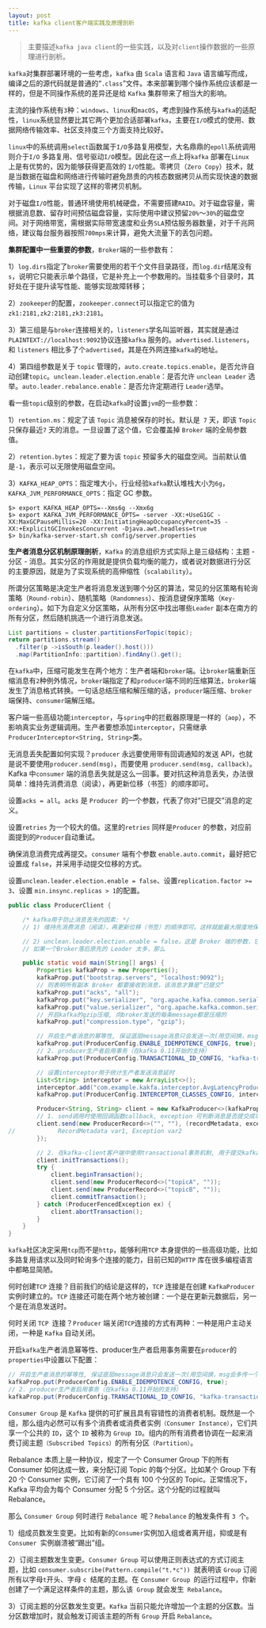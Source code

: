 ```yaml
---
layout: post
title: kafka client客户端实践及原理剖析
---
```


> 主要描述`kafka java client`的一些实践，以及对`client`操作数据的一些原理进行剖析。

`kafka`对集群部署环境的一些考虑，`kafka` 由 `Scala` 语言和 `Java` 语言编写而成，编译之后的源代码就是普通的“`.class`”文件。本来部署到哪个操作系统应该都是一样的，但是不同操作系统的差异还是给 `Kafka` 集群带来了相当大的影响。

主流的操作系统有`3`种：`windows`、`linux`和`macOS`，考虑到操作系统与`kafka`的适配性，`linux`系统显然要比其它两个更加合适部署`kafka`，主要在`I/O`模式的使用、数据网络传输效率、社区支持度三个方面支持比较好。

`linux`中的系统调用`select`函数属于`I/O`多路复用模型，大名鼎鼎的`epoll`系统调用则介于`I/O` 多路复用、信号驱动`I/O`模型。因此在这一点上将`kafka` 部署在`Linux` 上是有优势的，因为能够获得更高效的 `I/O`性能。零拷贝（`Zero Copy`）技术，就是当数据在磁盘和网络进行传输时避免昂贵的内核态数据拷贝从而实现快速的数据传输，`Linux` 平台实现了这样的零拷贝机制。
<!-- more -->

对于磁盘`I/O`性能，普通环境使用机械硬盘，不需要搭建`RAID`。对于磁盘容量，需根据消息数、留存时间预估磁盘容量，实际使用中建议预留`20%`～`30%`的磁盘空间。对于网络带宽，需根据实际带宽速度和业务`SLA`预估服务器数量，对于千兆网络，建议每台服务器按照`700mps`来计算，避免大流量下的丢包问题。

**集群配置中一些重要的参数**，`Broker`端的一些参数有：

1）`log.dirs`指定了`broker`需要使用的若干个文件目录路径，而`log.dir`结尾没有`s`，说明它只能表示单个路径，它是补充上一个参数用的。当挂载多个目录时，其好处在于提升读写性能、能够实现故障转移；

2）`zookeeper`的配置，`zookeeper.connect`可以指定它的值为`zk1:2181,zk2:2181,zk3:2181`。

3）第三组是与`broker`连接相关的，`listeners`学名叫监听器，其实就是通过`PLAINTEXT://localhost:9092`协议连接`kafka` 服务的。`advertised.listeners`，和 `listeners` 相比多了个`advertised`，其是在外网连接`kafka`的地址。

4）第四组参数是关于 `topic` 管理的，`auto.create.topics.enable`，是否允许自动创建`topic`。`unclean.leader.election.enable`：是否允许 `unclean Leader` 选举。`auto.leader.rebalance.enable`：是否允许定期进行 `Leader`选举。

看一些`topic`级别的参数，在启动`kafka`时设置`jvm`的一些参数：

1）`retention.ms`：规定了该 `Topic` 消息被保存的时长。默认是` 7` 天，即该 `Topic` 只保存最近`7` 天的消息。一旦设置了这个值，它会覆盖掉 `Broker` 端的全局参数值。

2）`retention.bytes`：规定了要为该 `topic` 预留多大的磁盘空间。当前默认值是`-1`，表示可以无限使用磁盘空间。

3）`KAFKA_HEAP_OPTS`：指定堆大小，行业经验`kafka`默认堆栈大小为`6g`，`KAFKA_JVM_PERFORMANCE_OPTS`：指定 GC 参数。

```shell
$> export KAFKA_HEAP_OPTS=--Xms6g --Xmx6g
$> export KAFKA_JVM_PERFORMANCE_OPTS= -server -XX:+UseG1GC -XX:MaxGCPauseMillis=20 -XX:InitiatingHeapOccupancyPercent=35 -XX:+ExplicitGCInvokesConcurrent -Djava.awt.headless=true
$> bin/kafka-server-start.sh config/server.properties
```

**生产者消息分区机制原理剖析**，`Kafka` 的消息组织方式实际上是三级结构：主题 - 分区 - 消息。其实分区的作用就是提供负载均衡的能力，或者说对数据进行分区的主要原因，就是为了实现系统的高伸缩性（`scalability`）。

所谓分区策略是决定生产者将消息发送到哪个分区的算法，常见的分区策略有轮询策略（`Round-robin`）、随机策略（`Randomness`）、按消息键保序策略（`Key-ordering`）。如下为自定义分区策略，从所有分区中找出哪些`Leader` 副本在南方的所有分区，然后随机挑选一个进行消息发送。

```java
List partitions = cluster.partitionsForTopic(topic);
return partitions.stream()
  .filter(p ->isSouth(p.leader().host()))
  .map(PartitionInfo::partition).findAny().get();
```

在`kafka`中，压缩可能发生在两个地方：生产者端和`broker`端。让`broker`端重新压缩消息有`2`种例外情况，`broker`端指定了和`producer`端不同的压缩算法，`broker`端发生了消息格式转换。一句话总结压缩和解压缩的话，`producer`端压缩、`broker`端保持、`consumer`端解压缩。

客户端一些高级功能`interceptor`，与`spring`中的拦截器原理是一样的（`aop`），不影响真实业务逻辑调用。生产者要想添加`interceptor`，只需继承`ProducerInterceptor<String, String>`类。

无消息丢失配置如何实现？`producer` 永远要使用带有回调通知的发送 API，也就是说不要使用`producer.send(msg)`，而要使用 `producer.send(msg, callback)`。Kafka 中`consumer` 端的消息丢失就是这么一回事。要对抗这种消息丢失，办法很简单：维持先消费消息（阅读），再更新位移（书签）的顺序即可。

设置`acks = all`。`acks` 是 `Producer `的一个参数，代表了你对“已提交”消息的定义。

设置`retries` 为一个较大的值。这里的`retries` 同样是`Producer` 的参数，对应前面提到的`Producer`自动重试。

确保消息消费完成再提交。`consumer` 端有个参数 `enable.auto.commit`，最好把它设置成 `false`，并采用手动提交位移的方式。

设置`unclean.leader.election.enable = false`、设置`replication.factor >= 3`、设置 `min.insync.replicas > 1`的配置。

```java
public class ProducerClient {

    /* kafka用于防止消息丢失的因素: */
    // 1) 维持先消费消息（阅读），再更新位移（书签）的顺序即可。这样就能最大限度地保证消息不丢失。（消费者端 维持先消费， 再提交offset）

    // 2) unclean.leader.election.enable = false。这是 Broker 端的参数，它控制的是哪些 Broker 有资格竞选分区的 Leader。
    // 如果一个Broker落后原先的 Leader 太多，那么

    public static void main(String[] args) {
        Properties kafkaProp = new Properties();
        kafkaProp.put("bootstrap.servers", "localhost:9092");
        // 则表明所有副本 Broker 都要接收到消息，该消息才算是“已提交”
        kafkaProp.put("acks", "all");
        kafkaProp.put("key.serializer", "org.apache.kafka.common.serialization.StringSerializer");
        kafkaProp.put("value.serializer", "org.apache.kafka.common.serialization.StringSerializer");
        // 开启kafka的gzip压缩, 向broker发送的每条message都是压缩的
        kafkaProp.put("compression.type", "gzip");

        // 开启生产者消息的幂等性, 保证底层message消息只会发送一次(用空间换，msg会多传一个字段 用于去重)
        kafkaProp.put(ProducerConfig.ENABLE_IDEMPOTENCE_CONFIG, true);
        // 2. producer生产者启用事务（在kafka 0.11开始的支持）
        kafkaProp.put(ProducerConfig.TRANSACTIONAL_ID_CONFIG, "kafka-transactional");

        // 设置interceptor用于统计生产者发送消息延时
        List<String> interceptor = new ArrayList<>();
        interceptor.add("com.example.kakfa.interceptor.AvgLatencyProducerInterceptor");
        kafkaProp.put(ProducerConfig.INTERCEPTOR_CLASSES_CONFIG, interceptor);

        Producer<String, String> client = new KafkaProducer<>(kafkaProp);
        // 1. send调用时使用回调函数callback, exception 可判断消息是否提交成功，消费者 “位移”类似于我们看书时使用的书签
        client.send(new ProducerRecord<>("", ""), (recordMetadata, exception) -> {
//            RecordMetadata var1, Exception var2
        });

        // 2. 在kafka-client客户端中使用transactional事务机制, 用于提交kafka message消息
        client.initTransactions();
        try {
            client.beginTransaction();
            client.send(new ProducerRecord<>("topicA", ""));
            client.send(new ProducerRecord<>("topicB", ""));
            client.commitTransaction();
        } catch (ProducerFencedException ex) {
            client.abortTransaction();
        }
    }
}
```

`kafka`社区决定采用`tcp`而不是`http`，能够利用`TCP` 本身提供的一些高级功能，比如多路复用请求以及同时轮询多个连接的能力，目前已知的`HTTP` 库在很多编程语言中都略显简陋。

何时创建`TCP` 连接？目前我们的结论是这样的，`TCP` 连接是在创建 `KafkaProducer` 实例时建立的。`TCP` 连接还可能在两个地方被创建：一个是在更新元数据后，另一个是在消息发送时。

何时关闭 `TCP `连接？`Producer` 端关闭`TCP`连接的方式有两种：一种是用户主动关闭，一种是 `Kafka` 自动关闭。

开启`kafka`生产者消息幂等性、producer生产者启用事务需要在`producer`的`properties`中设置以下配置：

```java
// 开启生产者消息的幂等性, 保证底层message消息只会发送一次(用空间换，msg会多传一个字段 用于去重)
kafkaProp.put(ProducerConfig.ENABLE_IDEMPOTENCE_CONFIG, true);
// 2. producer生产者启用事务（在kafka 0.11开始的支持）
kafkaProp.put(ProducerConfig.TRANSACTIONAL_ID_CONFIG, "kafka-transactional");
```

`Consumer Group` 是 `Kafka` 提供的可扩展且具有容错性的消费者机制。既然是一个组，那么组内必然可以有多个消费者或消费者实例`（Consumer Instance）`，它们共享一个公共的 `ID`，这个 `ID` 被称为 `Group ID`。组内的所有消费者协调在一起来消费订阅主题`（Subscribed Topics）`的所有分区`（Partition）`。

Rebalance 本质上是一种协议，规定了一个 Consumer Group 下的所有 Consumer 如何达成一致，来分配订阅 Topic 的每个分区。比如某个 Group 下有 20 个 Consumer 实例，它订阅了一个具有 100 个分区的 Topic。正常情况下，Kafka 平均会为每个 Consumer 分配 5 个分区。这个分配的过程就叫 Rebalance。

那么 `Consumer Group` 何时进行 `Rebalance `呢？`Rebalance` 的触发条件有 `3 `个。

1）组成员数发生变更。比如有新的` Consumer `实例加入组或者离开组，抑或是有 `Consumer `实例崩溃被“踢出”组。

2）订阅主题数发生变更。`Consumer Group` 可以使用正则表达式的方式订阅主题，比如 `consumer.subscribe(Pattern.compile("t.*c")) `就表明该 `Group` 订阅所有以字母` t `开头、字母 `c `结尾的主题。在 `Consumer Group `的运行过程中，你新创建了一个满足这样条件的主题，那么该` Group` 就会发生` Rebalance`。

3）订阅主题的分区数发生变更。`Kafka` 当前只能允许增加一个主题的分区数。当分区数增加时，就会触发订阅该主题的所有 `Group` 开启 `Rebalance`。

